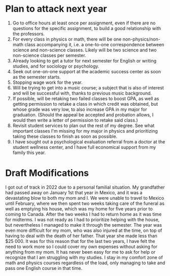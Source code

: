 # Plan to attack next year

1. Go to office hours at least once per assignment, even if there are no questions for the specific assignment, to build a good relationship with the professors.
2. For every class in physics or math, there will be one non-physics/non-math class accompanying it, i.e. a one-to-one correspondence between science and non-science classes. Likely will be two science and two non-science classes per semester.
3. Already looking to get a tutor for next semester for English or writing studies, and for sociology or psychology.
4. Seek out one-on-one support at the academic success center as soon as the semester starts.
5. Stopping wage work for the year.
6. Will be trying to get into a music course; a subject that is also of interest and will be successful with, thanks to previous music background.
7. If possible, will be retaking two failed classes to boost GPA, as well as getting permission to retake a class in which credit was obtained, but whose grade was very low, to also increase GPA in my major for graduation. (Should the appeal be accepted and probation allows, I would then write a letter of permission to retake said class.)
8. Revisit student services to plan out the rest of my degree. See what important classes I'm missing for my major in physics and prioritizing taking these classes to finish as soon as possible.
9. I have sought out a psychological evaluation referral from a doctor at the student wellness center, and I have full economical support from my family this year.

# Draft Modifications

I got out of track in 2022 due to a personal familial situation. My grandfather had passed away on January 1st that year in Mexico, and it was a devastating blow to both my mom and I. We were unable to travel to Mexico until February, where we then spent two weeks taking care of the funeral as well as emptying his house, which was my home for five years prior to coming to Canada. After the two weeks I had to return home as it was time for midterms. I was not ready as I had to prioritize helping with the house, but nevertheless I managed to make it through the semester. The year was even more difficult for my mom, who was also injured at the time, on top of having to deal with the death of her father. That year she made less than $25 000. It was for this reason that for the last two years, I have felt the need to work more so I could cover my own expenses without asking for anything from my mom. It has never been easy for me to ask for help or recognize that I am struggling with my studies. I stay in my comfort zone of math and physics courses regardless of the load, only managing to take and pass one English course in that time.